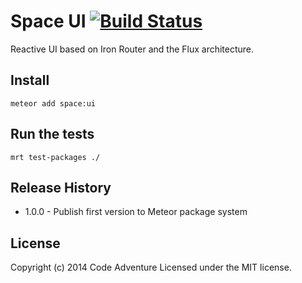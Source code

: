 # Space UI [![Build Status](https://travis-ci.org/CodeAdventure/meteor-space-ui.svg?branch=master)](https://travis-ci.org/CodeAdventure/meteor-space-ui)

Reactive UI based on Iron Router and the Flux architecture.

## Install
`meteor add space:ui`

## Run the tests
`mrt test-packages ./`

## Release History
* 1.0.0 - Publish first version to Meteor package system

## License
Copyright (c) 2014 Code Adventure
Licensed under the MIT license.
